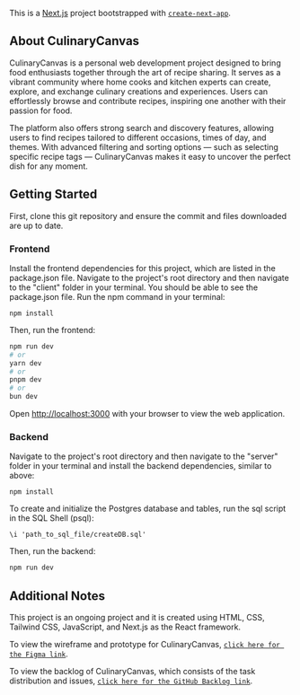 This is a [Next.js](https://nextjs.org/) project bootstrapped with [`create-next-app`](https://github.com/vercel/next.js/tree/canary/packages/create-next-app).

## About CulinaryCanvas

CulinaryCanvas is a personal web development project designed to bring food enthusiasts together through the art of recipe sharing. It serves as a vibrant community where home cooks and kitchen experts can create, explore, and exchange culinary creations and experiences. Users can effortlessly browse and contribute recipes, inspiring one another with their passion for food.

The platform also offers strong search and discovery features, allowing users to find recipes tailored to different occasions, times of day, and themes. With advanced filtering and sorting options — such as selecting specific recipe tags — CulinaryCanvas makes it easy to uncover the perfect dish for any moment.

## Getting Started

First, clone this git repository and ensure the commit and files downloaded are up to date.

### Frontend

Install the frontend dependencies for this project, which are listed in the package.json file. Navigate to the project's root directory and then navigate to the "client" folder in your terminal. You should be able to see the package.json file. Run the npm command in your terminal:

```
npm install
```

Then, run the frontend:

```bash
npm run dev
# or
yarn dev
# or
pnpm dev
# or
bun dev
```

Open [http://localhost:3000](http://localhost:3000) with your browser to view the web application.

### Backend

Navigate to the project's root directory and then navigate to the "server" folder in your terminal and install the backend dependencies, similar to above:

```
npm install
```

To create and initialize the Postgres database and tables, run the sql script in the SQL Shell (psql):

```
\i 'path_to_sql_file/createDB.sql'
```

Then, run the backend:

```bash
npm run dev
```

## Additional Notes

This project is an ongoing project and it is created using HTML, CSS, Tailwind CSS, JavaScript, and Next.js as the React framework.

To view the wireframe and prototype for CulinaryCanvas, [`click here for the Figma link`](https://www.figma.com/design/arefK1SSAZNSUOiwCtFUvj/CulinaryCanvas-Website?m=auto&t=QxrkY81FZB4REbbb-1).

To view the backlog of CulinaryCanvas, which consists of the task distribution and issues, [`click here for the GitHub Backlog link`](https://github.com/users/annay54/projects/1/views/1).
